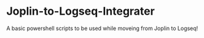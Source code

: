 # Joplin-to-Logseq-Integrater
A basic powershell scripts to be used while moveing from Joplin to Logseq!
